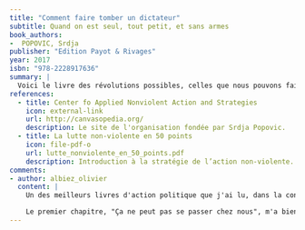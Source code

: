 ```yaml
---
title: "Comment faire tomber un dictateur"
subtitle: Quand on est seul, tout petit, et sans armes
book_authors:
-  POPOVIC, Srdja
publisher: "Edition Payot & Rivages"
year: 2017
isbn: "978-2228917636"
summary: |
  Voici le livre des révolutions possibles, celles que nous pouvons faire, nous, les gens ordinaires. Il part d'un principe : si l'on veut lancer rapidement un mouvement de masse à l'époque d'Internet et de la société des loisirs, l'humour (et un peu de stratégie) est une "arme" de choix. Il s'appuie sur une expérience acquise dans près de cinquante pays aussi bien que sur les enseignements de Gandhi et du stratège Gene Sharp. Et il prend la voix exceptionnelle de Srdja Popovic, apôtre de la lutte non violente, qui fit tomber Milosevic, fut de toutes les "révolutions fleuries" (Géorgie, Liban, Ukraine, etc), et est considéré comme "l'architecte secret" du printemps arabe. Popovic nous fait entrer dans les coulisses des événements historiques du XXIe siècle. Il raconte ce qui marche et comment ça marche. Il explique aussi pourquoi cela échoue parfois, comme en Ukraine ou en Chine. Son livre réconcilie avec l'action politique et montre combien il est crucial d'aller au bout des choses. Car il ne suffit pas de protester ou de faire la révolution, il faut aussi avoir une vision claire de ce qu'on fera de la liberté.
references:
  - title: Center fo Applied Nonviolent Action and Strategies
    icon: external-link
    url: http://canvasopedia.org/
    description: Le site de l'organisation fondée par Srdja Popovic.
  - title: La lutte non-violente en 50 points
    icon: file-pdf-o
    url: lutte_nonviolente_en_50_points.pdf
    description: Introduction à la stratégie de l’action non-violente.
comments:
- author: albiez_olivier
  content: |
    Un des meilleurs livres d'action politique que j'ai lu, dans la continuité "Être radical" de Saul Alinsky. Srdja illustre ses propos avec des exemples historiques et développe son propos sur onze idées, une par chapitre.

    Le premier chapitre, "Ça ne peut pas se passer chez nous", m'a bien fait sourire. En effet, l'auteur se retrouve confronté à la même objection que tous les acteurs du changement : ça marche chez toi, mais mon contexte est différent.
---
```

